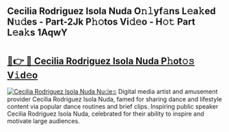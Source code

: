 ## Cecilia Rodriguez Isola Nuda O𝚗𝚕yf𝚊ns L𝚎a𝚔ed N𝚞𝚍es - Part-2Jk P𝚑𝚘tos Vi𝚍𝚎o - H𝚘𝚝 Part L𝚎a𝚔s 1AqwY

# <h2><a href="http://kf27b2f.oniu.top/?m=Cecilia+Rodriguez+Isola+Nuda">🔗👉 🔴 Cecilia Rodriguez Isola Nuda P𝚑ot𝚘𝚜 V𝚒d𝚎o</a></h2>

[![Cecilia Rodriguez Isola Nuda Nu𝚍e𝚜](https://i.imgur.com/0qMVB7G.gif)](http://kf27b2f.oniu.top/?m=Cecilia+Rodriguez+Isola+Nuda)
Digital media artist and amusement provider Cecilia Rodriguez Isola Nuda, famed for sharing dance and lifestyle content via popular dance routines and brief clips. Inspiring public speaker Cecilia Rodriguez Isola Nuda, celebrated for their ability to inspire and motivate large audiences.  
